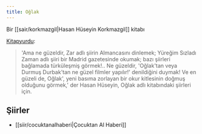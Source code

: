 ```yaml
---
title: Oğlak
---
```


Bir [[sair/korkmazgil|Hasan Hüseyin Korkmazgil]] kitabı

[Kitapyurdu](https://www.kitapyurdu.com/kitap/oglak/4243.html?srsltid=AfmBOorUpbrHgMJHbxdYE_LURIOXa45wscoQu5QOF6XfWlBYmIbhfTsU):
> 'Ama ne güzeldir, Zar adlı şiirin Almancasını dinlemek; Yüreğim Sızladı Zaman adlı şiiri bir Madrid gazetesinde okumak; bazı şiirleri bağlamada türküleşmiş görmek!.. Ne güzeldir, 'Oğlak'tan veya Durmuş Durbak'tan ne güzel filmler yapılır!' denildiğini duymak! Ve en güzeli de, Oğlak', yeni basıma zorlayan bir okur kitlesinin doğmuş olduğunu görmek,' der Hasan Hüseyin, Oğlak adlı kitabındaki şiirleri için.

## Şiirler
- [[siir/cocuktanalhaberi|Çocuktan Al Haberi]]